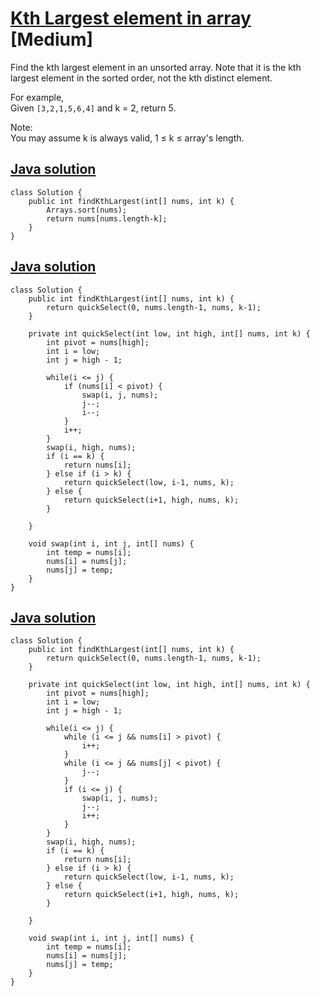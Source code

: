 # [Kth Largest element in array](https://leetcode.com/problems/kth-largest-element-in-an-array/description/) [Medium]
Find the kth largest element in an unsorted array. Note that it is the kth largest element in the sorted order, not the kth distinct element.

For example,  
Given `[3,2,1,5,6,4]` and k = 2, return 5.

Note:  
You may assume k is always valid, 1 ≤ k ≤ array's length.

## [Java solution](https://leetcode.com/submissions/detail/145222244/)
```
class Solution {
    public int findKthLargest(int[] nums, int k) {
        Arrays.sort(nums);
        return nums[nums.length-k];
    }
}
```

## [Java solution](https://leetcode.com/submissions/detail/145228748/)
```
class Solution {
    public int findKthLargest(int[] nums, int k) {
        return quickSelect(0, nums.length-1, nums, k-1);
    }
    
    private int quickSelect(int low, int high, int[] nums, int k) {
        int pivot = nums[high];
        int i = low;
        int j = high - 1;
        
        while(i <= j) {      
            if (nums[i] < pivot) {
                swap(i, j, nums);
                j--;
                i--;
            }
            i++;
        }
        swap(i, high, nums);
        if (i == k) {
            return nums[i];
        } else if (i > k) {
            return quickSelect(low, i-1, nums, k);
        } else {
            return quickSelect(i+1, high, nums, k);
        }
        
    }
    
    void swap(int i, int j, int[] nums) {
        int temp = nums[i];
        nums[i] = nums[j];
        nums[j] = temp;
    }
}
```

## [Java solution](https://leetcode.com/submissions/detail/145229525/)
```
class Solution {
    public int findKthLargest(int[] nums, int k) {
        return quickSelect(0, nums.length-1, nums, k-1);
    }
    
    private int quickSelect(int low, int high, int[] nums, int k) {
        int pivot = nums[high];
        int i = low;
        int j = high - 1;
        
        while(i <= j) {      
            while (i <= j && nums[i] > pivot) {
                i++;
            }
            while (i <= j && nums[j] < pivot) {
                j--;
            }
            if (i <= j) {
                swap(i, j, nums);
                j--;
                i++;
            }
        }
        swap(i, high, nums);
        if (i == k) {
            return nums[i];
        } else if (i > k) {
            return quickSelect(low, i-1, nums, k);
        } else {
            return quickSelect(i+1, high, nums, k);
        }
        
    }
    
    void swap(int i, int j, int[] nums) {
        int temp = nums[i];
        nums[i] = nums[j];
        nums[j] = temp;
    }
}
```
